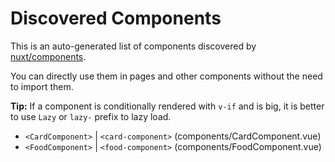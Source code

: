 # Discovered Components

This is an auto-generated list of components discovered by [nuxt/components](https://github.com/nuxt/components).

You can directly use them in pages and other components without the need to import them.

**Tip:** If a component is conditionally rendered with `v-if` and is big, it is better to use `Lazy` or `lazy-` prefix to lazy load.

- `<CardComponent>` | `<card-component>` (components/CardComponent.vue)
- `<FoodComponent>` | `<food-component>` (components/FoodComponent.vue)
